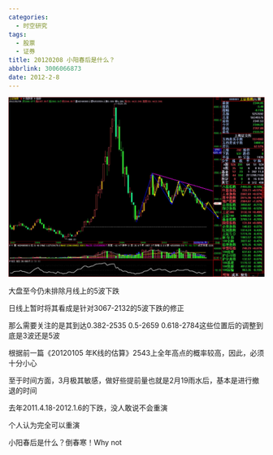 ```yaml
---
categories:
  - 时空研究
tags:
  - 股票
  - 证券
title: 20120208 小阳春后是什么？
abbrlink: 3006066873
date: 2012-2-8
---
```

![20120208-0](/images/20120208-0.jpeg)

大盘至今仍未排除月线上的5波下跌

日线上暂时将其看成是针对3067-2132的5波下跌的修正

那么需要关注的是其到达0.382-2535  0.5-2659  0.618-2784这些位置后的调整到底是3波还是5波

根据前一篇《20120105 年K线的估算》2543上全年高点的概率较高，因此，必须十分小心

 

至于时间方面，3月极其敏感，做好些提前量也就是2月19雨水后，基本是进行撤退的时间

去年2011.4.18-2012.1.6的下跌，没人敢说不会重演

个人认为完全可以重演

小阳春后是什么？倒春寒！Why not